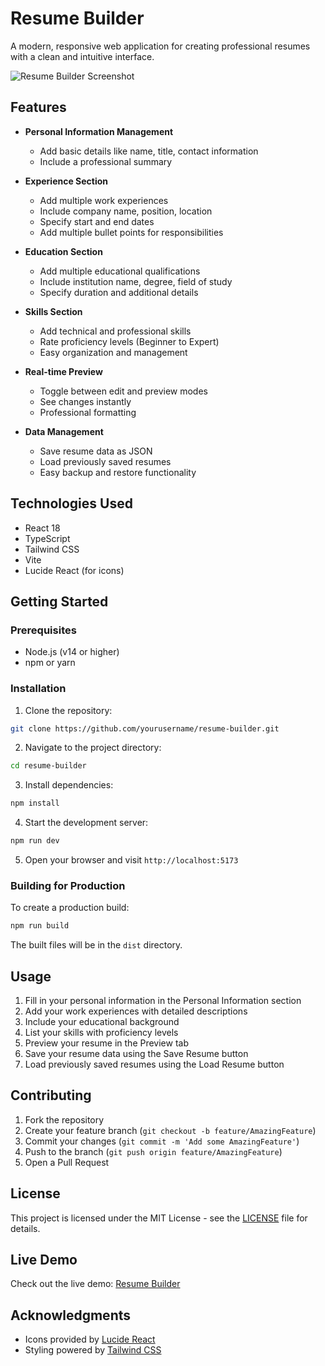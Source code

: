 # Resume Builder

A modern, responsive web application for creating professional resumes with a clean and intuitive interface.

![Resume Builder Screenshot](https://images.unsplash.com/photo-1586281380349-632531db7ed4?auto=format&fit=crop&q=80&w=2070)

## Features

- **Personal Information Management**
  - Add basic details like name, title, contact information
  - Include a professional summary

- **Experience Section**
  - Add multiple work experiences
  - Include company name, position, location
  - Specify start and end dates
  - Add multiple bullet points for responsibilities

- **Education Section**
  - Add multiple educational qualifications
  - Include institution name, degree, field of study
  - Specify duration and additional details

- **Skills Section**
  - Add technical and professional skills
  - Rate proficiency levels (Beginner to Expert)
  - Easy organization and management

- **Real-time Preview**
  - Toggle between edit and preview modes
  - See changes instantly
  - Professional formatting

- **Data Management**
  - Save resume data as JSON
  - Load previously saved resumes
  - Easy backup and restore functionality

## Technologies Used

- React 18
- TypeScript
- Tailwind CSS
- Vite
- Lucide React (for icons)

## Getting Started

### Prerequisites

- Node.js (v14 or higher)
- npm or yarn

### Installation

1. Clone the repository:
```bash
git clone https://github.com/yourusername/resume-builder.git
```

2. Navigate to the project directory:
```bash
cd resume-builder
```

3. Install dependencies:
```bash
npm install
```

4. Start the development server:
```bash
npm run dev
```

5. Open your browser and visit `http://localhost:5173`

### Building for Production

To create a production build:

```bash
npm run build
```

The built files will be in the `dist` directory.

## Usage

1. Fill in your personal information in the Personal Information section
2. Add your work experiences with detailed descriptions
3. Include your educational background
4. List your skills with proficiency levels
5. Preview your resume in the Preview tab
6. Save your resume data using the Save Resume button
7. Load previously saved resumes using the Load Resume button

## Contributing

1. Fork the repository
2. Create your feature branch (`git checkout -b feature/AmazingFeature`)
3. Commit your changes (`git commit -m 'Add some AmazingFeature'`)
4. Push to the branch (`git push origin feature/AmazingFeature`)
5. Open a Pull Request

## License

This project is licensed under the MIT License - see the [LICENSE](LICENSE) file for details.

## Live Demo

Check out the live demo: [Resume Builder](https://rad-lebkuchen-1ca889.netlify.app)

## Acknowledgments

- Icons provided by [Lucide React](https://lucide.dev)
- Styling powered by [Tailwind CSS](https://tailwindcss.com)
